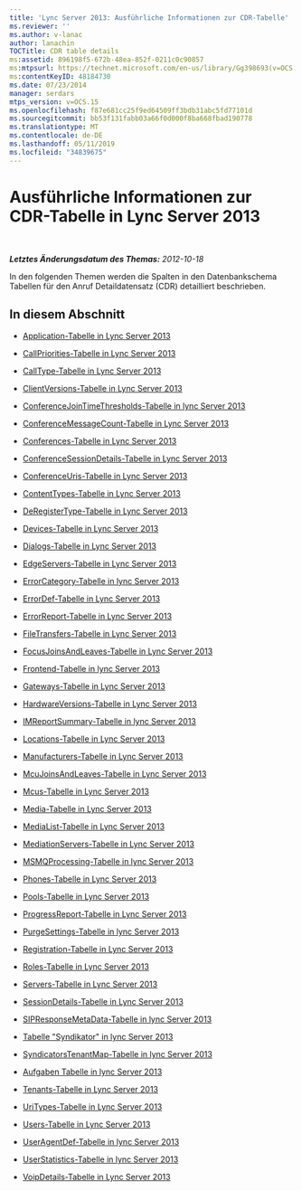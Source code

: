 ```yaml
---
title: 'Lync Server 2013: Ausführliche Informationen zur CDR-Tabelle'
ms.reviewer: ''
ms.author: v-lanac
author: lanachin
TOCTitle: CDR table details
ms:assetid: 896198f5-672b-48ea-852f-0211c0c90857
ms:mtpsurl: https://technet.microsoft.com/en-us/library/Gg398693(v=OCS.15)
ms:contentKeyID: 48184730
ms.date: 07/23/2014
manager: serdars
mtps_version: v=OCS.15
ms.openlocfilehash: f87e681cc25f9ed64509ff3bdb31abc5fd77101d
ms.sourcegitcommit: bb53f131fabb03a66f0d000f8ba668fbad190778
ms.translationtype: MT
ms.contentlocale: de-DE
ms.lasthandoff: 05/11/2019
ms.locfileid: "34839675"
---
```

<div data-xmlns="http://www.w3.org/1999/xhtml">

<div class="topic" data-xmlns="http://www.w3.org/1999/xhtml" data-msxsl="urn:schemas-microsoft-com:xslt" data-cs="http://msdn.microsoft.com/en-us/">

<div data-asp="http://msdn2.microsoft.com/asp">

# <a name="cdr-table-details-in-lync-server-2013"></a>Ausführliche Informationen zur CDR-Tabelle in Lync Server 2013

</div>

<div id="mainSection">

<div id="mainBody">

<span> </span>

_**Letztes Änderungsdatum des Themas:** 2012-10-18_

In den folgenden Themen werden die Spalten in den Datenbankschema Tabellen für den Anruf Detaildatensatz (CDR) detailliert beschrieben.

<div>

## <a name="in-this-section"></a>In diesem Abschnitt

  - [Application-Tabelle in Lync Server 2013](lync-server-2013-application-table.md)

  - [CallPriorities-Tabelle in Lync Server 2013](lync-server-2013-callpriorities-table.md)

  - [CallType-Tabelle in Lync Server 2013](lync-server-2013-calltype-table.md)

  - [ClientVersions-Tabelle in Lync Server 2013](lync-server-2013-clientversions-table.md)

  - [ConferenceJoinTimeThresholds-Tabelle in lync Server 2013](lync-server-2013-conferencejointimethresholds-table.md)

  - [ConferenceMessageCount-Tabelle in Lync Server 2013](lync-server-2013-conferencemessagecount-table.md)

  - [Conferences-Tabelle in Lync Server 2013](lync-server-2013-conferences-table.md)

  - [ConferenceSessionDetails-Tabelle in Lync Server 2013](lync-server-2013-conferencesessiondetails-table.md)

  - [ConferenceUris-Tabelle in Lync Server 2013](lync-server-2013-conferenceuris-table.md)

  - [ContentTypes-Tabelle in Lync Server 2013](lync-server-2013-contenttypes-table.md)

  - [DeRegisterType-Tabelle in Lync Server 2013](lync-server-2013-deregistertype-table.md)

  - [Devices-Tabelle in Lync Server 2013](lync-server-2013-devices-table.md)

  - [Dialogs-Tabelle in Lync Server 2013](lync-server-2013-dialogs-table.md)

  - [EdgeServers-Tabelle in Lync Server 2013](lync-server-2013-edgeservers-table.md)

  - [ErrorCategory-Tabelle in lync Server 2013](lync-server-2013-errorcategory-table.md)

  - [ErrorDef-Tabelle in Lync Server 2013](lync-server-2013-errordef-table.md)

  - [ErrorReport-Tabelle in Lync Server 2013](lync-server-2013-errorreport-table.md)

  - [FileTransfers-Tabelle in Lync Server 2013](lync-server-2013-filetransfers-table.md)

  - [FocusJoinsAndLeaves-Tabelle in Lync Server 2013](lync-server-2013-focusjoinsandleaves-table.md)

  - [Frontend-Tabelle in lync Server 2013](lync-server-2013-frontend-table.md)

  - [Gateways-Tabelle in Lync Server 2013](lync-server-2013-gateways-table.md)

  - [HardwareVersions-Tabelle in Lync Server 2013](lync-server-2013-hardwareversions-table.md)

  - [IMReportSummary-Tabelle in lync Server 2013](lync-server-2013-imreportsummary-table.md)

  - [Locations-Tabelle in Lync Server 2013](lync-server-2013-locations-table.md)

  - [Manufacturers-Tabelle in Lync Server 2013](lync-server-2013-manufacturers-table.md)

  - [McuJoinsAndLeaves-Tabelle in Lync Server 2013](lync-server-2013-mcujoinsandleaves-table.md)

  - [Mcus-Tabelle in Lync Server 2013](lync-server-2013-mcus-table.md)

  - [Media-Tabelle in Lync Server 2013](lync-server-2013-media-table.md)

  - [MediaList-Tabelle in Lync Server 2013](lync-server-2013-medialist-table.md)

  - [MediationServers-Tabelle in Lync Server 2013](lync-server-2013-mediationservers-table.md)

  - [MSMQProcessing-Tabelle in lync Server 2013](lync-server-2013-msmqprocessing-table.md)

  - [Phones-Tabelle in Lync Server 2013](lync-server-2013-phones-table.md)

  - [Pools-Tabelle in Lync Server 2013](lync-server-2013-pools-table.md)

  - [ProgressReport-Tabelle in Lync Server 2013](lync-server-2013-progressreport-table.md)

  - [PurgeSettings-Tabelle in lync Server 2013](lync-server-2013-purgesettings-table.md)

  - [Registration-Tabelle in Lync Server 2013](lync-server-2013-registration-table.md)

  - [Roles-Tabelle in Lync Server 2013](lync-server-2013-roles-table.md)

  - [Servers-Tabelle in Lync Server 2013](lync-server-2013-servers-table.md)

  - [SessionDetails-Tabelle in Lync Server 2013](lync-server-2013-sessiondetails-table.md)

  - [SIPResponseMetaData-Tabelle in lync Server 2013](lync-server-2013-sipresponsemetadata-table.md)

  - [Tabelle "Syndikator" in lync Server 2013](lync-server-2013-syndicators-table.md)

  - [SyndicatorsTenantMap-Tabelle in lync Server 2013](lync-server-2013-syndicatorstenantmap-table.md)

  - [Aufgaben Tabelle in lync Server 2013](lync-server-2013-task-table.md)

  - [Tenants-Tabelle in Lync Server 2013](lync-server-2013-tenants-table.md)

  - [UriTypes-Tabelle in Lync Server 2013](lync-server-2013-uritypes-table.md)

  - [Users-Tabelle in Lync Server 2013](lync-server-2013-users-table.md)

  - [UserAgentDef-Tabelle in lync Server 2013](lync-server-2013-useragentdef-table.md)

  - [UserStatistics-Tabelle in lync Server 2013](lync-server-2013-userstatistics-table.md)

  - [VoipDetails-Tabelle in Lync Server 2013](lync-server-2013-voipdetails-table.md)

</div>

</div>

<span> </span>

</div>

</div>

</div>

